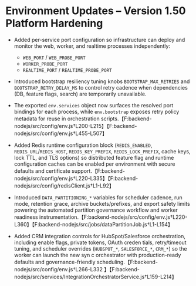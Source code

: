 # Environment Updates – Version 1.50 Platform Hardening

- Added per-service port configuration so infrastructure can deploy and monitor the web, worker, and realtime processes independently:
  - `WEB_PORT` / `WEB_PROBE_PORT`
  - `WORKER_PROBE_PORT`
  - `REALTIME_PORT` / `REALTIME_PROBE_PORT`
- Introduced bootstrap resiliency tuning knobs `BOOTSTRAP_MAX_RETRIES` and `BOOTSTRAP_RETRY_DELAY_MS` to control retry cadence when dependencies (DB, feature flags, search) are temporarily unavailable.
- The exported `env.services` object now surfaces the resolved port bindings for each process, while `env.bootstrap` exposes retry policy metadata for reuse in orchestration scripts.【F:backend-nodejs/src/config/env.js†L200-L215】【F:backend-nodejs/src/config/env.js†L455-L507】
- Added Redis runtime configuration block (`REDIS_ENABLED`, `REDIS_URL`/`REDIS_HOST`, `REDIS_KEY_PREFIX`, `REDIS_LOCK_PREFIX`, cache keys, lock TTL, and TLS options) so distributed feature flag and runtime configuration caches can be enabled per environment with secure defaults and certificate support.【F:backend-nodejs/src/config/env.js†L220-L335】【F:backend-nodejs/src/config/redisClient.js†L1-L92】
- Introduced `DATA_PARTITIONING_*` variables for scheduler cadence, run mode, retention grace, archive buckets/prefixes, and export safety limits powering the automated partition governance workflow and worker readiness instrumentation.【F:backend-nodejs/src/config/env.js†L220-L360】【F:backend-nodejs/src/jobs/dataPartitionJob.js†L1-L154】

- Added CRM integration controls for HubSpot/Salesforce orchestration, including enable flags, private tokens, OAuth creden
  tials, retry/timeout tuning, and scheduler overrides (`HUBSPOT_*`, `SALESFORCE_*`, `CRM_*`) so the worker can launch the new syn
  c orchestrator with production-ready defaults and governance-friendly scheduling.【F:backend-nodejs/src/config/env.js†L266-L332
】【F:backend-nodejs/src/services/IntegrationOrchestratorService.js†L159-L214】
